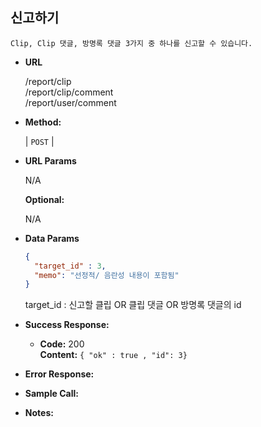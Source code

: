 **신고하기**
----
    
    Clip, Clip 댓글, 방명록 댓글 3가지 중 하나를 신고할 수 있습니다.
    
* **URL**

  /report/clip <br>
  /report/clip/comment <br>
  /report/user/comment <br>

* **Method:**
  
  | `POST` |
  
*  **URL Params**

   N/A

   **Optional:**
 
   N/A

* **Data Params**
    
    ```json
    {
      "target_id" : 3,
      "memo": "선정적/ 음란성 내용이 포함됨"
    }
    ```
    target_id : 신고할 클립 OR 클립 댓글 OR 방명록 댓글의 id

* **Success Response:**
  
  * **Code:** 200 <br />
    **Content:** `{ "ok" : true , "id": 3}`
 
* **Error Response:**


* **Sample Call:**


* **Notes:**

